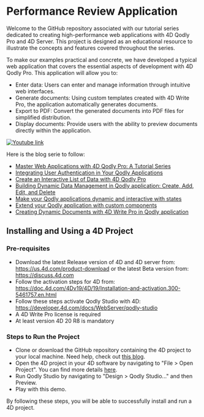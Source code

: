 # Performance Review Application

Welcome to the GitHub repository associated with our tutorial series dedicated to creating high-performance web applications with 4D Qodly Pro and 4D Server. This project is designed as an educational resource to illustrate the concepts and features covered throughout the series.

To make our examples practical and concrete, we have developed a typical web application that covers the essential aspects of development with 4D Qodly Pro. This application will allow you to:
- Enter data: Users can enter and manage information through intuitive web interfaces.
- Generate documents: Using custom templates created with 4D Write Pro, the application automatically generates documents.
- Export to PDF: Convert the generated documents into PDF files for simplified distribution.
- Display documents: Provide users with the ability to preview documents directly within the application.

[![Youtube link](https://img.youtube.com/vi/YpiJptfdun0/0.jpg)](https://youtu.be/YpiJptfdun0)

Here is the blog serie to follow:

- [Master Web Applications with 4D Qodly Pro: A Tutorial Series](https://blog.4d.com/master-web-applications-with-4d-qodly-pro-a-tutorial-series/)
- [Integrating User Authentication in Your Qodly Applications](https://blog.4d.com/integrating-user-authentication-in-your-qodly-applications/)
- [Create an Interactive List of Data with 4D Qodly Pro](https://blog.4d.com/create-an-interactive-list-of-data-with-4d-qodly-pro/)
- [Building Dynamic Data Management in Qodly application: Create, Add, Edit, and Delete](https://blog.4d.com/building-dynamic-data-management-in-qodly-application-create-add-edit-and-delete/)
- [Make your Qodly applications dynamic and interactive with states](https://blog.4d.com/make-your-qodly-applications-dynamic-and-interactive-with-states/)
- [Extend your Qodly application with custom components](https://blog.4d.com/extend-your-qodly-application-with-custom-components/)
- [Creating Dynamic Documents with 4D Write Pro in Qodly application](https://blog.4d.com/creating-dynamic-documents-with-4d-write-pro-in-qodly-application/)

## Installing and Using a 4D Project

### Pre-requisites

* Download the latest Release version of 4D and 4D server from: https://us.4d.com/product-download or the latest Beta version from: https://discuss.4d.com
* Follow the activation steps for 4D from: https://doc.4d.com/4Dv19/4D/19/Installation-and-activation.300-5461757.en.html
* Follow these steps activate Qodly Studio with 4D: https://developer.4d.com/docs/WebServer/qodly-studio
* A 4D Write Pro license is required
* At least version 4D 20 R8 is mandatory

### Steps to Run the Project

* Clone or download the GitHub repository containing the 4D project to your local machine. Need help, check out [this blog](https://blog.4d.com/github-4d-depot/).
* Open the 4D project in your 4D software by navigating to "File > Open Project".  You can find more details [here](https://developer.4d.com/docs/GettingStarted/creating#opening-a-project).
* Run Qodly Studio by navigating to "Design > Qodly Studio..." and then Preview.
* Play with this demo.

By following these steps, you will be able to successfully install and run a 4D project.
